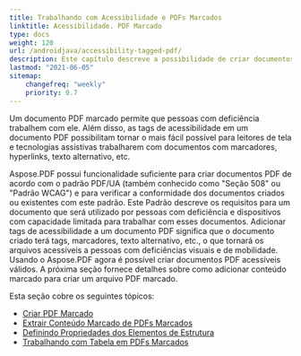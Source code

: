 ```yaml
---
title: Trabalhando com Acessibilidade e PDFs Marcados
linktitle: Acessibilidade. PDF Marcado
type: docs
weight: 120
url: /androidjava/accessibility-tagged-pdf/
description: Este capítulo descreve a possibilidade de criar documentos PDF Marcados. Este recurso permite adicionar tags a documentos estruturais. Saiba mais sobre as maneiras de obter PDFs acessíveis.
lastmod: "2021-06-05"
sitemap:
    changefreq: "weekly"
    priority: 0.7
---
```


Um documento PDF marcado permite que pessoas com deficiência trabalhem com ele. Além disso, as tags de acessibilidade em um documento PDF possibilitam tornar o mais fácil possível para leitores de tela e tecnologias assistivas trabalharem com documentos com marcadores, hyperlinks, texto alternativo, etc.

Aspose.PDF possui funcionalidade suficiente para criar documentos PDF de acordo com o padrão PDF/UA (também conhecido como "Seção 508" ou "Padrão WCAG") e para verificar a conformidade dos documentos criados ou existentes com este padrão.
 Este Padrão descreve os requisitos para um documento que será utilizado por pessoas com deficiência e dispositivos com capacidade limitada para trabalhar com esses documentos. Adicionar tags de acessibilidade a um documento PDF significa que o documento criado terá tags, marcadores, texto alternativo, etc., o que tornará os arquivos acessíveis a pessoas com deficiências visuais e de mobilidade. Usando o Aspose.PDF agora é possível criar documentos PDF acessíveis válidos. A próxima seção fornece detalhes sobre como adicionar conteúdo marcado para criar um arquivo PDF marcado.

Esta seção cobre os seguintes tópicos:

- [Criar PDF Marcado](/pdf/andriodjava/create-tagged-pdf-documents/)
- [Extrair Conteúdo Marcado de PDFs Marcados](/pdf/androidjava/extract-tagged-content-from-tagged-pdfs/)
- [Definindo Propriedades dos Elementos de Estrutura](/pdf/androidjava/set-tagged-pdfs-element-properties/)
- [Trabalhando com Tabela em PDFs Marcados](/pdf/androidjava/working-with-table-in-tagged-pdfs/)